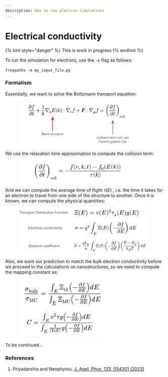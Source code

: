 ```yaml
---
description: How to run electron simulations
---
```


# Electrical conductivity

{% hint style="danger" %}
This is work in progress
{% endhint %}

To run the simulation for electrons, use the `-e` flag as follows:

`freepaths -e my_input_file.py`

### Formalism

Essentially, we want to solve the Boltzmann transport equation:

<figure><img src="../.gitbook/assets/image (3) (1).png" alt="" width="375"><figcaption></figcaption></figure>

We use the relaxation time approximation to compute the collision term:

<figure><img src="../.gitbook/assets/image (1) (1).png" alt="" width="375"><figcaption></figcaption></figure>

And we can compute the average time of flight _τ_(_E_) , i.e. the time it takes for an electron to travel from one side of the structure to another. Once it is known, we can compute the physical quantities:

<figure><img src="../.gitbook/assets/image (4).png" alt="" width="563"><figcaption></figcaption></figure>

Also, we want our prediction to match the bulk electron conductivity before we proceed to the calculations on nanostructures, so we need to compute the mapping constant as:

<figure><img src="../.gitbook/assets/image (2) (1).png" alt="" width="277"><figcaption></figcaption></figure>

To be continued...



### References

1. Priyadarshia and Neophytou, [J. Appl. Phys. 133, 054301 (2023)](https://doi.org/10.1063/5.0134466)
